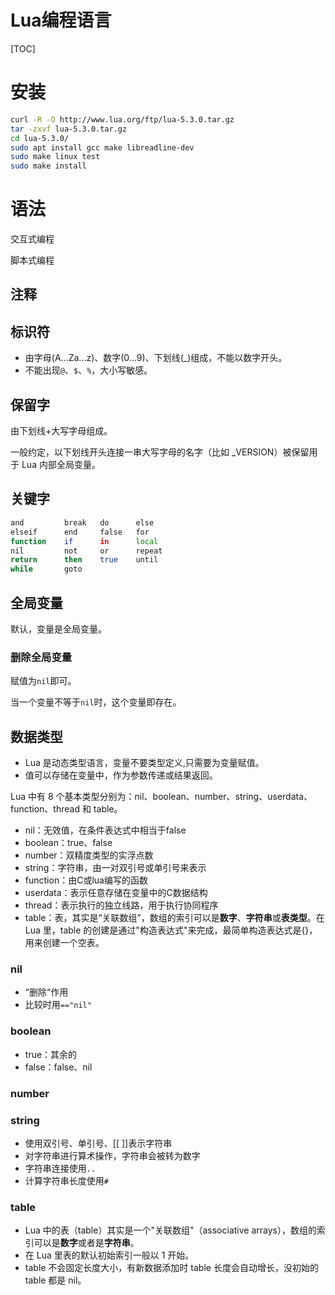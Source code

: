 # Lua编程语言

[TOC]

# 安装

```bash
curl -R -O http://www.lua.org/ftp/lua-5.3.0.tar.gz
tar -zxvf lua-5.3.0.tar.gz
cd lua-5.3.0/
sudo apt install gcc make libreadline-dev
sudo make linux test
sudo make install
```

# 语法

交互式编程

脚本式编程

## 注释

## 标识符

- 由字母(A...Za...z)、数字(0...9)、下划线(_)组成，不能以数字开头。
- 不能出现`@`、`$`、`%`，大小写敏感。

## 保留字

由下划线+大写字母组成。

一般约定，以下划线开头连接一串大写字母的名字（比如 _VERSION）被保留用于 Lua 内部全局变量。

## 关键字

```bash
and			break	do		else
elseif		end		false	for
function	if		in		local
nil			not		or		repeat
return		then	true	until
while		goto
```

## 全局变量

默认，变量是全局变量。

### 删除全局变量

赋值为`nil`即可。

当一个变量不等于`nil`时，这个变量即存在。

## 数据类型

- Lua 是动态类型语言，变量不要类型定义,只需要为变量赋值。 
- 值可以存储在变量中，作为参数传递或结果返回。

Lua 中有 8 个基本类型分别为：nil、boolean、number、string、userdata、function、thread 和 table。

- nil：无效值，在条件表达式中相当于false
- boolean：true、false
- number：双精度类型的实浮点数
- string：字符串，由一对双引号或单引号来表示
- function：由C或lua编写的函数
- userdata：表示任意存储在变量中的C数据结构
- thread：表示执行的独立线路，用于执行协同程序
- table：表，其实是“关联数组”，数组的索引可以是**数字**、**字符串**或**表类型**。在 Lua 里，table 的创建是通过"构造表达式"来完成，最简单构造表达式是{}，用来创建一个空表。

### nil

- “删除“作用
- 比较时用`=="nil"`

### boolean

- true：其余的
- false：false、nil

### number

### string

- 使用双引号、单引号、[[ ]]表示字符串
- 对字符串进行算术操作，字符串会被转为数字
- 字符串连接使用`..`
- 计算字符串长度使用`#`

### table

- Lua 中的表（table）其实是一个"关联数组"（associative arrays），数组的索引可以是**数字**或者是**字符串**。
- 在 Lua 里表的默认初始索引一般以 1 开始。
- table 不会固定长度大小，有新数据添加时 table 长度会自动增长，没初始的 table 都是 nil。